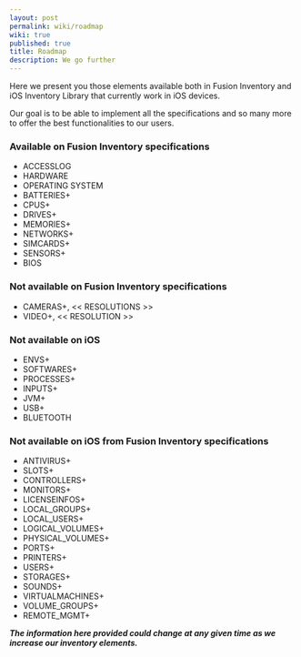 ```yaml
---
layout: post
permalink: wiki/roadmap
wiki: true
published: true
title: Roadmap
description: We go further
---
```

Here we present you those elements available both in Fusion Inventory and iOS Inventory Library that currently work in iOS devices.

Our goal is to be able to implement all the specifications and so many more to offer the best functionalities to our users.

### Available on Fusion Inventory specifications

- ACCESSLOG
- HARDWARE
- OPERATING SYSTEM
- BATTERIES+
- CPUS+
- DRIVES+
- MEMORIES+
- NETWORKS+
- SIMCARDS+
- SENSORS+ 
- BIOS

### Not available on Fusion Inventory specifications

- CAMERAS+, << RESOLUTIONS >>
- VIDEO+, << RESOLUTION >>

### Not available on iOS

- ENVS+
- SOFTWARES+
- PROCESSES+
- INPUTS+ 
- JVM+ 
- USB+ 
- BLUETOOTH

### Not available on iOS from Fusion Inventory specifications

- ANTIVIRUS+
- SLOTS+
- CONTROLLERS+
- MONITORS+
- LICENSEINFOS+
- LOCAL_GROUPS+
- LOCAL_USERS+
- LOGICAL_VOLUMES+
- PHYSICAL_VOLUMES+
- PORTS+
- PRINTERS+
- USERS+
- STORAGES+
- SOUNDS+
- VIRTUALMACHINES+
- VOLUME_GROUPS+
- REMOTE_MGMT+



_**The information here provided could change at any given time as we increase our inventory elements.**_
